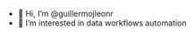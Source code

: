 - 👋 Hi, I’m @guillermojleonr
- 👀 I’m interested in data workflows automation

<!---
guillermojleonr/guillermojleonr is a ✨ special ✨ repository because its `README.md` (this file) appears on your GitHub profile.
You can click the Preview link to take a look at your changes.
--->
